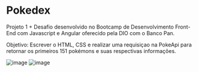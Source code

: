 # Pokedex

Projeto 1 + Desafio desenvolvido no Bootcamp de Desenvolvimento Front-End com Javascript e Angular oferecido pela DIO com o Banco Pan.

Objetivo: Escrever o HTML, CSS e realizar uma requisiçao na PokeApi para retornar os primeiros 151 pokémons e suas respectivas informações.

![image](https://github.com/fabiliima/Pokedex/assets/62358790/3b8e24a9-695d-4214-9a20-70a7e657feaf)
![image](https://github.com/fabiliima/Pokedex/assets/62358790/f83a2fb6-d16a-4b46-85af-7a8ff5c4e46b)

